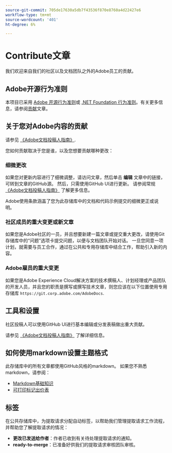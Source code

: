 ```yaml
---
source-git-commit: 705de17630a5db7f43536f870e8760a4d22427e6
workflow-type: tm+mt
source-wordcount: '401'
ht-degree: 6%

---
```

# Contribute文章

我们欢迎来自我们的社区以及文档团队之外的Adobe员工的贡献。

## Adobe开源行为准则

本项目已采用 [Adobe 开源行为准则](code-of-conduct.md)或 [.NET Foundation 行为准则](https://dotnetfoundation.org/code-of-conduct)。有关更多信息，请参阅[贡献](contributing.md)文章。

## 关于您对Adobe内容的贡献

请参见 [《Adobe文档投稿人指南》](https://experienceleague.adobe.com/docs/contributor/contributor-guide/introduction.html?lang=zh-Hans).

您如何贡献取决于您是谁，以及您想要贡献哪种更改：

### 细微更改

如果您对更新内容进行了细微调整，请访问文章，然后单击 **编辑** 文章中的链接，可转到文章的GitHub源。 然后，只需使用GitHub UI进行更新。 请参阅常规 [《Adobe文档投稿人指南》](https://experienceleague.adobe.com/docs/contributor/contributor-guide/introduction.html?lang=zh-Hans) 了解更多信息。

Adobe使用条款涵盖了您为此存储库中的文档和代码示例提交的细微更正或说明。

### 社区成员的重大变更或新文章

如果您是Adobe社区的一员，并且想要新建一篇文章或提交重大更改，请使用Git存储库中的“问题”选项卡提交问题，以便与文档团队开始对话。 一旦您同意一项计划，就需要与员工合作，通过在公共和专用存储库中结合工作，帮助引入新的内容。

<!--
If you submit a pull request with significant changes to documentation and code examples, you'll see a message in the pull request asking you to submit an online contribution license agreement (CLA). We need you to complete the online form before we can review your pull request.
-->

### Adobe雇员的重大变更

如果您是Adobe Experience Cloud解决方案的技术撰稿人、计划经理或产品团队的开发人员，并且您的职责是撰写或撰写技术文章，则您应该在以下位置使用专用存储库 `https://git.corp.adobe.com/AdobeDocs`.

<!--Employees from other parts of the Adobe world should use the public repo for minor updates.-->

## 工具和设置

社区投稿人可以使用GitHub UI进行基本编辑或分发表稿做出重大贡献。

请参见 [《Adobe文档投稿人指南》](https://experienceleague.adobe.com/docs/contributor/contributor-guide/introduction.html?lang=zh-Hans) 了解详细信息。

## 如何使用markdown设置主题格式

此存储库中的所有文章都使用GitHub风格的markdown。 如果您不熟悉markdown，请参阅：

* [Markdown基础知识](https://help.github.com/articles/getting-started-with-writing-and-formatting-on-github/)
* [可打印标记出价表](https://guides.github.com/pdfs/markdown-cheatsheet-online.pdf)

## 标签

在公共存储库中，为提取请求分配自动标签，以帮助我们管理提取请求工作流程，并帮助您了解提取请求的情况：

* **更改已发送给作者**：作者已收到有关待处理提取请求的通知。
* **ready-to-merge**：已准备好供我们的提取请求审核团队审核。
